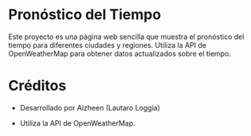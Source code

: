 # Pronóstico del Tiempo

Este proyecto es una página web sencilla que muestra el pronóstico del tiempo para diferentes ciudades y regiones. Utiliza la API de OpenWeatherMap para obtener datos actualizados sobre el tiempo.

# Créditos

- Desarrollado por Aizheen (Lautaro Loggia)

- Utiliza la API de OpenWeatherMap.

